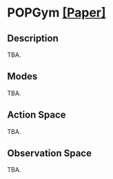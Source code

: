 # POPGym [[Paper]](https://arxiv.org/abs/2303.01859)

## Description
TBA.


## Modes
TBA.



## Action Space
TBA.



## Observation Space

TBA.